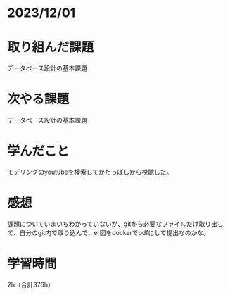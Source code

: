 # 2023/12/01
# 取り組んだ課題
データベース設計の基本課題
  
# 次やる課題
データベース設計の基本課題

# 学んだこと
モデリングのyoutubeを検索してかたっぱしから視聴した。

# 感想
課題についていまいちわかっていないが、gitから必要なファイルだけ取り出して、自分のgit内で取り込んで、er図をdockerでpdfにして提出なのかな。

# 学習時間
2h（合計376h）
